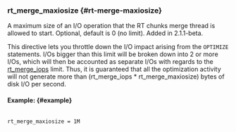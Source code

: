 ### rt_merge_maxiosize {#rt-merge-maxiosize}

A maximum size of an I/O operation that the RT chunks merge thread is allowed to start. Optional, default is 0 (no limit). Added in 2.1.1-beta.

This directive lets you throttle down the I/O impact arising from the `OPTIMIZE` statements. I/Os bigger than this limit will be broken down into 2 or more I/Os, which will then be accounted as separate I/Os with regards to the [rt_merge_iops](../../searchd_program_configuration_options/rtmerge_iops.md) limit. Thus, it is guaranteed that all the optimization activity will not generate more than (rt_merge_iops * rt_merge_maxiosize) bytes of disk I/O per second.

#### Example: {#example}

```

rt_merge_maxiosize = 1M

```